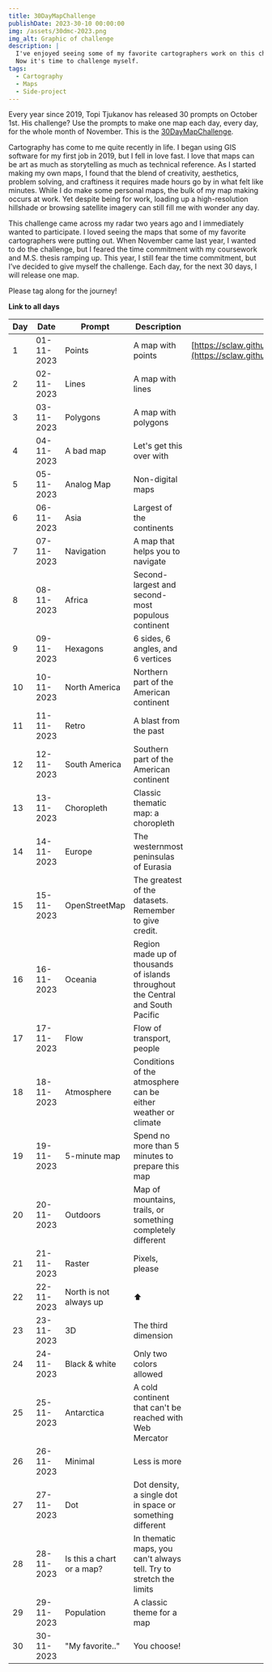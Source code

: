 ```yaml
---
title: 30DayMapChallenge
publishDate: 2023-30-10 00:00:00
img: /assets/30dmc-2023.png
img_alt: Graphic of challenge
description: |
  I've enjoyed seeing some of my favorite cartographers work on this challenge before.
  Now it's time to challenge myself.
tags:
  - Cartography
  - Maps
  - Side-project
---
```


Every year since 2019, Topi Tjukanov has released 30 prompts on October 1st.  His challenge?  Use the prompts to make one map each day, every day, for the whole month of November.  This is the [30DayMapChallenge](https://30daymapchallenge.com/).

Cartography has come to me quite recently in life.  I began using GIS software for my first job in 2019, but I fell in love fast.  I love that maps can be art as much as storytelling as much as technical reference.  As I started making my own maps, I found that the blend of creativity, aesthetics, problem solving, and craftiness it requires made hours go by in what felt like minutes.  While I do make some personal maps, the bulk of my map making occurs at work.  Yet despite being for work, loading up a high-resolution hillshade or browsing satellite imagery can still fill me with wonder any day.  

This challenge came across my radar two years ago and I immediately wanted to participate.  I loved seeing the maps that some of my favorite cartographers were putting out.  When November came last year, I wanted to do the challenge, but I feared the time commitment with my coursework and M.S. thesis ramping up.  This year, I still fear the time commitment, but I’ve decided to give myself the challenge.  Each day, for the next 30 days, I will release one map.

Please tag along for the journey!



<b>Link to all days</b>

|Day |Date        | Prompt                    |Description                                                                      |Link|
| ---| ---------- | ------------------------- | ------------------------------------------------------------------------------- |---|
| 1  | 01-11-2023 | Points                    | A map with points                                                               | [https://sclaw.github.io/work/30day/points/](https://sclaw.github.io/work/30day/points/)|
| 2  | 02-11-2023 | Lines                     | A map with lines                                                                | |
| 3  | 03-11-2023 | Polygons                  | A map with polygons                                                             | |
| 4  | 04-11-2023 | A bad map                 | Let's get this over with                                                        | |
| 5  | 05-11-2023 | Analog Map                | Non-digital maps                                                                | |
| 6  | 06-11-2023 | Asia                      | Largest of the continents                                                       | |
| 7  | 07-11-2023 | Navigation                | A map that helps you to navigate                                                | |
| 8  | 08-11-2023 | Africa                    | Second-largest and second-most populous continent                               | |
| 9  | 09-11-2023 | Hexagons                  | 6 sides, 6 angles, and 6 vertices                                               | |
| 10 | 10-11-2023 | North America             | Northern part of the American continent                                         | |
| 11 | 11-11-2023 | Retro                     | A blast from the past                                                           | |
| 12 | 12-11-2023 | South America             | Southern part of the American continent                                         | |
| 13 | 13-11-2023 | Choropleth                | Classic thematic map: a choropleth                                              | |
| 14 | 14-11-2023 | Europe                    | The westernmost peninsulas of Eurasia                                           | |
| 15 | 15-11-2023 | OpenStreetMap             | The greatest of the datasets. Remember to give credit.                          | |
| 16 | 16-11-2023 | Oceania                   | Region made up of thousands of islands throughout the Central and South Pacific | |
| 17 | 17-11-2023 | Flow                      | Flow of transport, people                                                       | |
| 18 | 18-11-2023 | Atmosphere                | Conditions of the atmosphere can be either weather or climate                   | |
| 19 | 19-11-2023 | 5-minute map              | Spend no more than 5 minutes to prepare this map                                | |
| 20 | 20-11-2023 | Outdoors                  | Map of mountains, trails, or something completely different                     | |
| 21 | 21-11-2023 | Raster                    | Pixels, please                                                                  | |
| 22 | 22-11-2023 | North is not always up    | ⬆️                                                                               | |
| 23 | 23-11-2023 | 3D                        | The third dimension                                                             | |
| 24 | 24-11-2023 | Black & white             | Only two colors allowed                                                         | |
| 25 | 25-11-2023 | Antarctica                | A cold continent that can't be reached with Web Mercator                        | |
| 26 | 26-11-2023 | Minimal                   | Less is more                                                                    | |
| 27 | 27-11-2023 | Dot                       | Dot density, a single dot in space or something different                       | |
| 28 | 28-11-2023 | Is this a chart or a map? | In thematic maps, you can't always tell. Try to stretch the limits              | |
| 29 | 29-11-2023 | Population                | A classic theme for a map                                                       | |
| 30 | 30-11-2023 | "My favorite.."           | You choose!                                                                     | |


